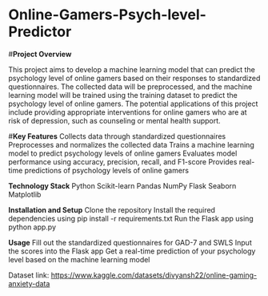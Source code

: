 # Online-Gamers-Psych-level-Predictor



#**Project Overview**  

This project aims to develop a machine learning model that can predict the psychology level of online gamers based on their responses to standardized questionnaires. The collected data will be preprocessed, and the machine learning model will be trained using the training dataset to predict the psychology level of online gamers. The potential applications of this project include providing appropriate interventions for online gamers who are at risk of depression, such as counseling or mental health support.

#**Key Features**
Collects data through standardized questionnaires
Preprocesses and normalizes the collected data
Trains a machine learning model to predict psychology levels of online gamers
Evaluates model performance using accuracy, precision, recall, and F1-score
Provides real-time predictions of psychology levels of online gamers

**Technology Stack**
Python
Scikit-learn
Pandas
NumPy
Flask
Seaborn
Matplotlib

**Installation and Setup**
Clone the repository
Install the required dependencies using pip install -r requirements.txt
Run the Flask app using python app.py

**Usage**
Fill out the standardized questionnaires for GAD-7 and SWLS
Input the scores into the Flask app
Get a real-time prediction of your psychology level based on the machine learning model

Dataset link: https://www.kaggle.com/datasets/divyansh22/online-gaming-anxiety-data


